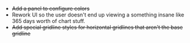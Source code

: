 * ~~Add a panel to configure colors~~
* Rework UI so the user doesn't end up viewing a something insane like 365 days worth of chart stuff.
* ~~Add special gridline styles for horizontal gridlines that aren't the base gridline~~
